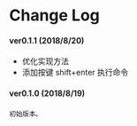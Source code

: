 # Change Log

#### ver0.1.1 (2018/8/20)

- 优化实现方法
- 添加按键 shift+enter 执行命令

#### ver0.1.0 (2018/8/19)

    初始版本。
